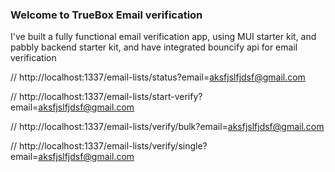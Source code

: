 ### Welcome to TrueBox Email verification
I've built a fully functional email verification app, using MUI starter kit, and pabbly backend starter kit, and have integrated bouncify api for email verification


// http://localhost:1337/email-lists/status?email=aksfjslfjdsf@gmail.com

// http://localhost:1337/email-lists/start-verify?email=aksfjslfjdsf@gmail.com

// http://localhost:1337/email-lists/verify/bulk?email=aksfjslfjdsf@gmail.com

// http://localhost:1337/email-lists/verify/single?email=aksfjslfjdsf@gmail.com

